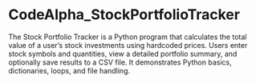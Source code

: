 # CodeAlpha_StockPortfolioTracker
The Stock Portfolio Tracker is a Python program that calculates the total value of a user’s stock investments using hardcoded prices. Users enter stock symbols and quantities, view a detailed portfolio summary, and optionally save results to a CSV file. It demonstrates Python basics, dictionaries, loops, and file handling.

